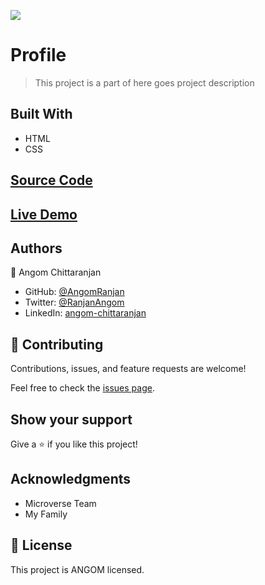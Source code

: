 ![](https://img.shields.io/badge/Microverse-blueviolet)

# Profile

> This project is a part of here goes project description



## Built With

- HTML
- CSS

## [Source Code](https://github.com/AngomRanjan/Profile-Bootstrap.git)

## [Live Demo](https://angomranjan.github.io/Profile-Bootstrap/)

## Authors

👤 Angom Chittaranjan

- GitHub: [@AngomRanjan](https://github.com/AngomRanjan)
- Twitter: [@RanjanAngom](https://twitter.com/RanjanAngom)
- LinkedIn: [angom-chittaranjan](https://linkedin.com/in/angom-chittaranjan)

## 🤝 Contributing

Contributions, issues, and feature requests are welcome!

Feel free to check the [issues page](../../issues/).

## Show your support

Give a ⭐️ if you like this project!

## Acknowledgments

- Microverse Team
- My Family

## 📝 License

This project is ANGOM licensed.